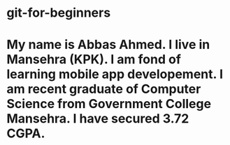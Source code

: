 # git-for-beginners
# My name is Abbas Ahmed. I live in Mansehra (KPK). I am fond of learning mobile app developement. I am recent graduate of Computer Science from Government College Mansehra. I have secured 3.72 CGPA. 